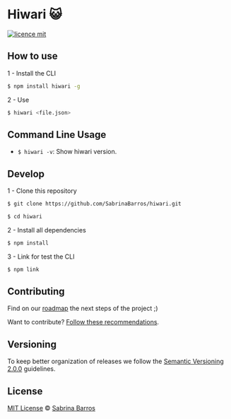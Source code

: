 # Hiwari :smiley_cat:

[![licence mit](https://img.shields.io/badge/licence-MIT-brightgreen.svg)](https://github.com/SabrinaBarros/hiwari/blob/master/LICENSE.md)

## How to use

1 - Install the CLI

```sh
$ npm install hiwari -g
```

2 - Use

```sh
$ hiwari <file.json>
```

## Command Line Usage

- `$ hiwari -v`: Show hiwari version.

## Develop

1 - Clone this repository

```sh
$ git clone https://github.com/SabrinaBarros/hiwari.git
```

```sh
$ cd hiwari
```

2 - Install all dependencies

```sh
$ npm install
```

3 - Link for test the CLI

```sh
$ npm link
```

## Contributing

Find on our [roadmap](https://github.com/SabrinaBarros/hiwari/issues/1) the next steps of the project ;)

Want to contribute? [Follow these recommendations](https://github.com/SabrinaBarros/hiwari/blob/master/CONTRIBUTING.md).

## Versioning

To keep better organization of releases we follow the [Semantic Versioning 2.0.0](http://semver.org/) guidelines.

## License

[MIT License](https://github.com/SabrinaBarros/hiwari/blob/master/LICENSE.md) © [Sabrina Barros](https://github.com/SabrinaBarros)